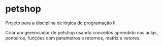 # petshop
Projeto para a disciplina de lógica de programação II.

Criar um gerenciador de petshop usando conceitos aprendido nas aulas, ponteiros, funções com parametros e retornos, matriz e vetores.
